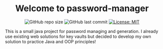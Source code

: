 <h1 align="center">Welcome to password-manager</h1>

<p align="center">
  <a>
    <img alt="GitHub repo size" src="https://img.shields.io/github/repo-size/jpastolfo/password-manager"/>
  </a>
  <a>
    <img alt="GitHub last commit" src="https://img.shields.io/github/last-commit/jpastolfo/password-manager"/>
  </a>
  <a href="https://github.com/jpastolfo/ray-tracer/blob/master/LICENSE">
    <img alt="License: MIT" src="https://img.shields.io/badge/license-MIT-yellow.svg" target="_blank" />
  </a>
</p>

This is a small java project for password managing and generation. I already use existing web solutions for key vaults but decided to develop my own solution to practice Java and OOP principles!
